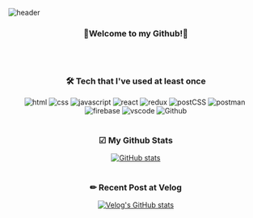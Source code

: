 ![header](https://capsule-render.vercel.app/api?type=waving&height=300&section=header&text=Heeseung&nbsp;Ha&font-size=70)

<div align='center'>

### 💜Welcome to my Github!💜
<br />
<br />

### 🛠 Tech that I've used at least once
![html](https://img.shields.io/badge/html-e34f26?style=for-the-badge&logo=html5&logoColor=white)&nbsp;![css](https://img.shields.io/badge/css-1572b6?style=for-the-badge&logo=css3&logoColor=white)&nbsp;![javascript](https://img.shields.io/badge/javascript-f7df1e?style=for-the-badge&logo=javascript&logoColor=white)&nbsp;![react](https://img.shields.io/badge/react-444444?style=for-the-badge&logo=react)&nbsp;![redux](https://img.shields.io/badge/redux-764abc?style=for-the-badge&logo=redux&logoColor=white)
![postCSS](https://img.shields.io/badge/PostCSS-dd3a0a?style=for-the-badge&logo=postcss&logoColor=white)&nbsp;![postman](https://img.shields.io/badge/Postman-ff6c37?style=for-the-badge&logo=postman&logoColor=white)&nbsp;![firebase](https://img.shields.io/badge/firebase-ffca28?style=for-the-badge&logo=firebase&logoColor=white)&nbsp;![vscode](https://img.shields.io/badge/VSCode-007acc?style=for-the-badge&logo=visualstudiocode&logoColor=white)&nbsp;![Github](https://img.shields.io/badge/github-181717?style=for-the-badge&logo=github)
<br />
<br />

### ☑ My Github Stats
[![GitHub stats](https://github-readme-stats.vercel.app/api?username=hheeseung)](https://github.com/hheeseung/github-readme-stats)
<br />
<br />

### ✏ Recent Post at Velog
[![Velog's GitHub stats](https://velog-readme-stats.vercel.app/api?name=hheeseung)](https://github.com/hheeseung/velog-readme-stats)
</div>

